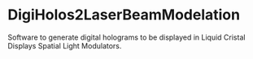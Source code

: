 # DigiHolos2LaserBeamModelation
Software to generate digital holograms to be displayed in Liquid Cristal Displays Spatial Light Modulators.
